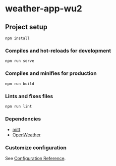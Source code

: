 # weather-app-wu2

## Project setup
```
npm install
```

### Compiles and hot-reloads for development
```
npm run serve
```

### Compiles and minifies for production
```
npm run build
```

### Lints and fixes files
```
npm run lint
```

### Dependencies
- [mitt](https://github.com/developit/mitt)
- [OpenWeather](https://openweathermap.org/current)

### Customize configuration
See [Configuration Reference](https://cli.vuejs.org/config/).
